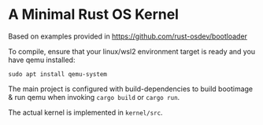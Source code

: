 # A Minimal Rust OS Kernel

Based on examples provided in https://github.com/rust-osdev/bootloader

To compile, ensure that your linux/wsl2 environment target is ready and you have qemu installed:
```
sudo apt install qemu-system
```

The main project is configured with build-dependencies to build bootimage & run qemu when invoking `cargo build` or `cargo run`.

The actual kernel is implemented in `kernel/src`.
